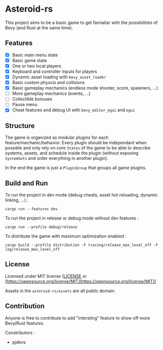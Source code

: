 # Asteroid-rs

This project aims to be a basic game to get famialiar with the possibilities of Bevy (and Rust at the same time).

## Features

- [x] Basic main menu state
- [x] Basic game state
- [x] One or two local players
- [x] Keyboard and controller inputs for players
- [x] Dynamic asset loading with `bevy_asset_loader`
- [x] Basic custom physcis and collisions
- [x] Basic gameplay mechanics (endless mode shooter, score, spawners, ...)
- [ ] More gameplay mechanics (events, ...)
- [ ] Collectible bonuses 
- [ ] Pause menu
- [x] Cheat features and debug UI with `bevy_editor_egui` and `egui`

## Structure

The game is organized as modular plugins for each feature/mechanic/behavior. Every plugin should be independant when possible and only rely on core `States` of the game to be able to describe systems, assets, and schedule inside the plugin (without exposing `SystemSets` and order everything in another plugin).

In the end the game is just a `PluginGroup` that groups all game plugins.

## Build and Run

To run the project in dev mode (debug cheats, asset hot reloading, dynamic linking, ...) :
```
cargo run --features dev
```

To run the project in release or debug mode without dev features :
```
cargo run --profile debug/release
```

To distribute the game with maximum optimization enabled :
```
cargo build --profile distribution -F tracing/release_max_level_off -F log/release_max_level_off
```

## License

Licensed under MIT license ([LICENSE](LICENSE.md) or [https://opensource.org/license/MIT](https://opensource.org/license/MIT))

Assets in the `asteroid-rs/assets` are all public domain.

## Contribution

Anyone is free to contribute to add "intersting" feature to show off more Bevy/Rust features.

Constributors :

- pjdevs